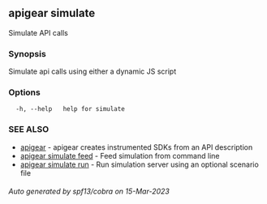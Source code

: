 ## apigear simulate

Simulate API calls

### Synopsis

Simulate api calls using either a dynamic JS script

### Options

```
  -h, --help   help for simulate
```

### SEE ALSO

* [apigear](apigear.md)	 - apigear creates instrumented SDKs from an API description
* [apigear simulate feed](apigear_simulate_feed.md)	 - Feed simulation from command line
* [apigear simulate run](apigear_simulate_run.md)	 - Run simulation server using an optional scenario file

###### Auto generated by spf13/cobra on 15-Mar-2023

